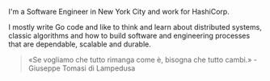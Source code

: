 I'm a Software Engineer in New York City and work for HashiCorp.

I mostly write Go code and like to think and learn about distributed systems, classic algorithms and how to build software and engineering processes that are dependable, scalable and durable.

> «Se vogliamo che tutto rimanga come è, bisogna che tutto cambi.» - Giuseppe Tomasi di Lampedusa
